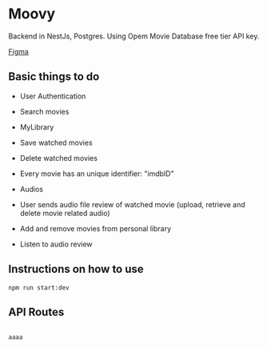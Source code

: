 # Moovy

Backend in NestJs, Postgres. Using Opem Movie Database free tier API key.

[Figma](https://www.figma.com/file/byH2CT5gkq5mKMEXtaAcDE/Dev-Challenge-2021%2F1?type=design&node-id=78-62)

## Basic things to do

- User Authentication

- Search movies

- MyLibrary
- Save watched movies
- Delete watched movies
- Every movie has an unique identifier: "imdbID"

- Audios
- User sends audio file review of watched movie (upload, retrieve and delete movie related audio)

- Add and remove movies from personal library
- Listen to audio review

## Instructions on how to use

```
npm run start:dev
```

## API Routes

```

aaaa

```